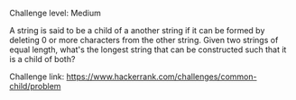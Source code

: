 Challenge level: Medium

A string is said to be a child of a another string if it can be formed by deleting 0 or more characters from the other string. Given two strings of equal length, what's the longest string that can be constructed such that it is a child of both?

Challenge link: https://www.hackerrank.com/challenges/common-child/problem
